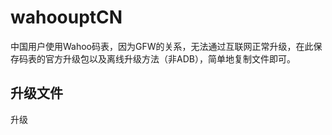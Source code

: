 # wahoouptCN
中国用户使用Wahoo码表，因为GFW的关系，无法通过互联网正常升级，在此保存码表的官方升级包以及离线升级方法（非ADB），简单地复制文件即可。


## 升级文件
升级

